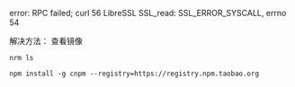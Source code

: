 error: RPC failed; curl 56 LibreSSL SSL_read: SSL_ERROR_SYSCALL, errno 54

解决方法：
    查看镜像
    
    
`nrm ls`

`npm install -g cnpm --registry=https://registry.npm.taobao.org`


